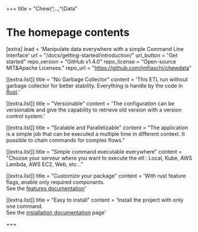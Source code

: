 +++
title = "Chew(^,..,^)Data"


# The homepage contents
[extra]
lead = 'Manipulate data everywhere with a simple Command Line Interface'
url = "/docs/getting-started/introduction/"
url_button = "Get started"
repo_version = "GitHub v1.4.0"
repo_license = "Open-source MIT&Apache Licenses."
repo_url = "https://github.com/jmfiaschi/chewdata"

[[extra.list]]
title = "No Garbage Collector"
content = 'This ETL run without garbage collector for better stability. Everything is handle by the code in <a href="https://www.rust-lang.org/" target="_blank">Rust</a>.'

[[extra.list]]
title = "Versionable"
content = 'The configuration can be versionable and give the capability to retrieve old version with a version control system.'

[[extra.list]]
title = "Scalable and Parallelizable"
content = "The application is a simple job that can be executed a multiple time in different context. It possible to chain commands for complex flows."

[[extra.list]]
title = "Simple command executable everywhere"
content = "Choose your serveur where you want to execute the etl : Local, Kube, AWS Lambda, AWS EC2, Web, etc..."

[[extra.list]]
title = "Customize your package"
content = 'With rust feature flags, enable only required componants.<br/>See the <a href="/docs/componants/feature" title="features documentation" target="_blank">features documentation</a>'

[[extra.list]]
title = "Easy to install"
content = 'Install the project with only one command.<br>See the <a href="/docs/getting-started/quick-start" title="Quick start" target="_blank">installation documentation</a> page'

+++
